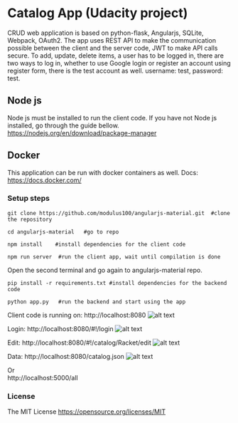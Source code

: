 # Catalog App (Udacity project)

CRUD web application is based on python-flask, Angularjs, SQLite, Webpack, OAuth2.
The app uses REST API to make the communication possible between the client and the server code,
JWT to make API calls secure.
To add, update, delete items, a user has to be logged in, there are two ways to log in,
whether to use Google login or register an account using register form, there is the test account as well.
 username: test, password: test.

## Node js
Node js must be installed to run the client code. If
you have not Node js installed, go through the guide bellow. https://nodejs.org/en/download/package-manager

## Docker
This application can be run with docker containers as well. Docs: https://docs.docker.com/

### Setup steps
```
git clone https://github.com/modulus100/angularjs-material.git  #clone the repository
```
```
cd angularjs-material   #go to repo
```
```
npm install    #install dependencies for the client code
```
```
npm run server  #run the client app, wait until compilation is done
```
Open the second terminal and go again to angularjs-material repo.
```
pip install -r requirements.txt #install dependencies for the backend code
```
```
python app.py   #run the backend and start using the app
```

Client code is running on: http://localhost:8080
![alt text](https://github.com/modulus100/angularjs-material/blob/master/images/app.png "Home")

Login: http://localhost:8080/#!/login
![alt text](https://github.com/modulus100/angularjs-material/blob/master/images/login.png "Login")

Edit: http://localhost:8080/#!/catalog/Racket/edit
![alt text](https://github.com/modulus100/angularjs-material/blob/master/images/edit.png "Edit")

Data: http://localhost:8080/catalog.json
![alt text](https://github.com/modulus100/angularjs-material/blob/master/images/catalog.png "Data")

Or\
http://localhost:5000/all

 ### License

 The MIT License https://opensource.org/licenses/MIT